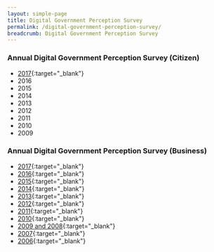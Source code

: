 ```yaml
---
layout: simple-page
title: Digital Government Perception Survey
permalink: /digital-government-perception-survey/
breadcrumb: Digital Government Perception Survey
---
```


### Annual Digital Government Perception Survey (Citizen)
* [2017](/digital-government-perception-survey-citizen-2017){:target="_blank"} 
* 2016
* 2015
* 2014
* 2013
* 2012
* 2011
* 2010
* 2009


### Annual Digital Government Perception Survey (Business)

* [2017](/digital-government-perception-survey-business-2017){:target="_blank"}
* [2016](/digital-government-perception-survey-business-2016){:target="_blank"}
* [2015](/digital-government-perception-survey-business-2015){:target="_blank"}
* [2014](/digital-government-perception-survey-business-2014){:target="_blank"}
* [2013](/digital-government-perception-survey-business-2013){:target="_blank"}
* [2012](/digital-government-perception-survey-business-2012){:target="_blank"}
* [2011](/digital-government-perception-survey-business-2011){:target="_blank"}
* [2010](/digital-government-perception-survey-business-2010){:target="_blank"}
* [2009 and 2008](/digital-government-perception-survey-business-2008-and-2009){:target="_blank"}
* [2007](/digital-government-perception-survey-business-2007){:target="_blank"}
* [2006](/digital-government-perception-survey-business-2006){:target="_blank"}
